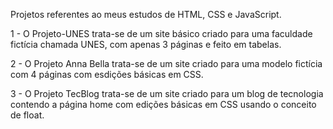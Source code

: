 Projetos referentes ao meus estudos de HTML, CSS e JavaScript.

1 - O Projeto-UNES trata-se de um site básico criado para uma faculdade fictícia chamada UNES, com apenas 3 páginas e feito em tabelas.

2 - O Projeto Anna Bella trata-se de um site criado para uma modelo fictícia com 4 páginas com esdições básicas em CSS.

3 - O Projeto TecBlog trata-se de um site criado para um blog de tecnologia contendo a página home com edições básicas em CSS usando o conceito de float.
